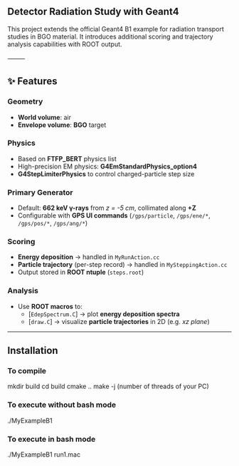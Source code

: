 ## Detector Radiation Study with Geant4

This project extends the official Geant4 B1 example for radiation transport studies in BGO material.
It introduces additional scoring and trajectory analysis capabilities with ROOT output.

⸻

## ✨ Features

### Geometry
- **World volume**: air  
- **Envelope volume**: **BGO** target  

### Physics
- Based on **FTFP_BERT** physics list  
- High-precision EM physics: **G4EmStandardPhysics_option4**  
- **G4StepLimiterPhysics** to control charged-particle step size  

### Primary Generator
- Default: **662 keV γ-rays** from *z = -5 cm*, collimated along **+Z**  
- Configurable with **GPS UI commands** (`/gps/particle`, `/gps/ene/*`, `/gps/pos/*`, `/gps/ang/*`)  

### Scoring
- **Energy deposition** → handled in `MyRunAction.cc`  
- **Particle trajectory** (per-step record) → handled in `MySteppingAction.cc`  
- Output stored in **ROOT ntuple** (`steps.root`)  

### Analysis
- Use **ROOT macros** to:  
  - [`EdepSpectrum.C`] → plot **energy deposition spectra**  
  - [`draw.C`] → visualize **particle trajectories** in 2D (e.g. *xz plane*)
 
---

## Installation


### To compile
mkdir build
cd build
cmake ..
make -j (number of threads of your PC)

### To execute without bash mode

./MyExampleB1  

### To execute in bash mode

./MyExampleB1 run1.mac

